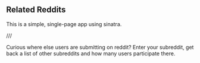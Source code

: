 ## Related Reddits
This is a simple, single-page app using sinatra.

///

Curious where else users are submitting on reddit?
Enter your subreddit, get back a list of other subreddits and how many users participate there.